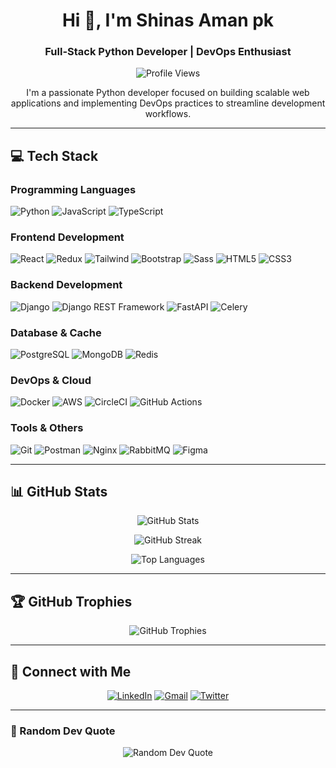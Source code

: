 <h1 align="center">Hi 👋, I'm Shinas Aman pk</h1>
<h3 align="center">Full-Stack Python Developer | DevOps Enthusiast</h3>

<p align="center">
  <img src="https://komarev.com/ghpvc/?username=shinas07&label=Profile%20views&color=0e75b6&style=flat" alt="Profile Views"/>
</p>

<p align="center">
  I'm a passionate Python developer focused on building scalable web applications and implementing DevOps practices to streamline development workflows.
</p>

---

## 💻 Tech Stack

### Programming Languages
<p align="left">
  <img src="https://img.shields.io/badge/Python-3776AB?style=for-the-badge&logo=python&logoColor=white" alt="Python"/>
  <img src="https://img.shields.io/badge/JavaScript-F7DF1E?style=for-the-badge&logo=javascript&logoColor=black" alt="JavaScript"/>
  <img src="https://img.shields.io/badge/TypeScript-007ACC?style=for-the-badge&logo=typescript&logoColor=white" alt="TypeScript"/>
</p>

### Frontend Development
<p align="left">
  <img src="https://img.shields.io/badge/React-20232A?style=for-the-badge&logo=react&logoColor=61DAFB" alt="React"/>
  <img src="https://img.shields.io/badge/Redux-593D88?style=for-the-badge&logo=redux&logoColor=white" alt="Redux"/>
  <img src="https://img.shields.io/badge/Tailwind_CSS-38B2AC?style=for-the-badge&logo=tailwind-css&logoColor=white" alt="Tailwind"/>
  <img src="https://img.shields.io/badge/Bootstrap-563D7C?style=for-the-badge&logo=bootstrap&logoColor=white" alt="Bootstrap"/>
  <img src="https://img.shields.io/badge/Sass-CC6699?style=for-the-badge&logo=sass&logoColor=white" alt="Sass"/>
  <img src="https://img.shields.io/badge/HTML5-E34F26?style=for-the-badge&logo=html5&logoColor=white" alt="HTML5"/>
  <img src="https://img.shields.io/badge/CSS3-1572B6?style=for-the-badge&logo=css3&logoColor=white" alt="CSS3"/>
</p>

### Backend Development
<p align="left">
  <img src="https://img.shields.io/badge/Django-092E20?style=for-the-badge&logo=django&logoColor=white" alt="Django"/>
  <img src="https://img.shields.io/badge/DRF-092E20?style=for-the-badge&logo=django&logoColor=white" alt="Django REST Framework"/>
  <img src="https://img.shields.io/badge/FastAPI-009688?style=for-the-badge&logo=fastapi&logoColor=white" alt="FastAPI"/>
  <img src="https://img.shields.io/badge/Celery-37814A?style=for-the-badge&logo=celery&logoColor=white" alt="Celery"/>
</p>

### Database & Cache
<p align="left">
  <img src="https://img.shields.io/badge/PostgreSQL-316192?style=for-the-badge&logo=postgresql&logoColor=white" alt="PostgreSQL"/>
  <img src="https://img.shields.io/badge/MongoDB-4EA94B?style=for-the-badge&logo=mongodb&logoColor=white" alt="MongoDB"/>
  <img src="https://img.shields.io/badge/Redis-DC382D?style=for-the-badge&logo=redis&logoColor=white" alt="Redis"/>
</p>

### DevOps & Cloud
<p align="left">
  <img src="https://img.shields.io/badge/Docker-2496ED?style=for-the-badge&logo=docker&logoColor=white" alt="Docker"/>
  <img src="https://img.shields.io/badge/AWS-232F3E?style=for-the-badge&logo=amazon-aws&logoColor=white" alt="AWS"/>
  <img src="https://img.shields.io/badge/CircleCI-343434?style=for-the-badge&logo=circleci&logoColor=white" alt="CircleCI"/>
  <img src="https://img.shields.io/badge/GitHub_Actions-2088FF?style=for-the-badge&logo=github-actions&logoColor=white" alt="GitHub Actions"/>
</p>

### Tools & Others
<p align="left">
  <img src="https://img.shields.io/badge/Git-F05032?style=for-the-badge&logo=git&logoColor=white" alt="Git"/>
  <img src="https://img.shields.io/badge/Postman-FF6C37?style=for-the-badge&logo=postman&logoColor=white" alt="Postman"/>
  <img src="https://img.shields.io/badge/Nginx-009639?style=for-the-badge&logo=nginx&logoColor=white" alt="Nginx"/>
  <img src="https://img.shields.io/badge/RabbitMQ-FF6600?style=for-the-badge&logo=rabbitmq&logoColor=white" alt="RabbitMQ"/>
  <img src="https://img.shields.io/badge/Figma-F24E1E?style=for-the-badge&logo=figma&logoColor=white" alt="Figma"/>
</p>

---

## 📊 GitHub Stats

<p align="center">
  <img src="https://github-readme-stats.vercel.app/api?username=shinas07&show_icons=true&theme=dark&hide_border=true" alt="GitHub Stats"/>
</p>

<p align="center">
  <img src="https://github-readme-streak-stats.herokuapp.com/?user=shinas07&theme=dark&hide_border=true" alt="GitHub Streak"/>
</p>

<p align="center">
  <img src="https://github-readme-stats.vercel.app/api/top-langs/?username=shinas07&layout=compact&theme=dark&hide_border=true" alt="Top Languages"/>
</p>

---

## 🏆 GitHub Trophies
<p align="center">
  <img src="https://github-profile-trophy.vercel.app/?username=shinas07&theme=darkhub&no-frame=true&row=1&column=7" alt="GitHub Trophies"/>
</p>

---

## 🤝 Connect with Me
<p align="center">
  <a href="https://www.linkedin.com/in/shinas07/"><img src="https://img.shields.io/badge/LinkedIn-0077B5?style=for-the-badge&logo=linkedin&logoColor=white" alt="LinkedIn"/></a>
  <a href="mailto:shinasamanpk@gmail.com"><img src="https://img.shields.io/badge/Gmail-D14836?style=for-the-badge&logo=gmail&logoColor=white" alt="Gmail"/></a>
  <a href="https://twitter.com/your_twitter"><img src="https://img.shields.io/badge/Twitter-1DA1F2?style=for-the-badge&logo=twitter&logoColor=white" alt="Twitter"/></a>
</p>

---

### 📝 Random Dev Quote
<p align="center">
  <img src="https://quotes-github-readme.vercel.app/api?type=horizontal&theme=dark" alt="Random Dev Quote"/>
</p>
